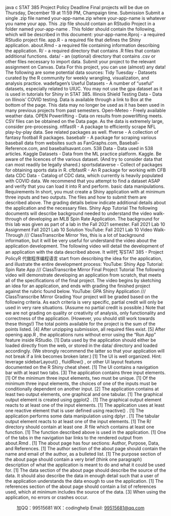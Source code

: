 java c
STAT 385 
Project Policy 
Deadline 
Final projects will be due on Thursday, December 19 at 11:59 PM, Champaign time.
Submission 
Submit a single .zip file named your-app-name.zip where your-app-name is whatever you name your app. This .zip file should contain an RStudio Project in a folder named your-app-name . This folder should contain the following, which will be described in this document:
your-app-name.Rproj - a required RStudio project file.
app.R - a required file that defines the Shiny application.
about.Rmd - a required file containing information describing the application.
R/ - a required directory that contains .R files that contain additional functions.
data/ - an (optional) directory that contains .csv or other files necessary to import data.
Submit your project to the relevant assignment on Canvas.
Data
For this project, you can use (almost) any data!
The following are some potential data sources:
Tidy Tuesday - Datasets curated by the R community for weekly wrangling, visualization, and analysis practice.
wadefagenʼs Useful Datasets - A number of “useful” datasets, especially related to UIUC.
You may not use the gpa dataset as it is used in tutorials for Shiny in STAT 385.
Illinois Shield Testing Data - Data on Illinoisʼ COVID testing. Data is available through a link to Box at the bottom of the page.
This data may no longer be used as it has been used in many previous projects from past semesters.
Open-Meteo - Freely available weather data.
OPEN Powerlifting - Data on results from powerlifting meets. CSV files can be obtained on the Data page. As the data is extremely large, consider pre-processing.
nflfastR - A package to efficiently scrape NFL play-by-play data. See related packages as well.
ffverse - A collection of fantasy football R packages.
baseballr - A package for scraping various baseball data from websites such as FanGraphs.com, Baseball-Reference.com, and baseballsavant.com.
538 Data - Data used in 538 articles.
Kaggle Datasets - Data from the ML practice platform. Kaggle. Be aware of the licences of the various dataset. (And try to consider data that can most readily be legally shared.)
sportsdataverse - Collect of packages for obtaining sports data in R.
cfbfastR - An R package for working with CFB data
CDC Data - Catalog of CDC data, which currently is heavily populated with COVID data.
We recommend that you attempt to find a dataset ASAP and verify that you can load it into R and perform. basic data manipulations.
Requirements
In short, you must create a Shiny application with at minimum three inputs and two outputs. The files and how to submit them are described above. The grading details below indicate additional details about the application and the necessary files.
Shiny App Tutorial
The following documents will describe background needed to understand the video walk-through of developing an MLB Spin Rate Application. The background for this lab was given as part of a lab in the Fall 2021 semester.
Fall 2021 Lab 10 Assignment
Fall 2021 Lab 10 Solution
YouTube: Fall 2021 Lab 10 Video Walk-Through /// ClassTranscribe Mirror
Yes, this is a lot of background information, but it will be very useful for understand the video about the application development.
The following video will detail the development of an application with the data described above. It will代 写STAT 385 - Project PolicyR
代做程序编程语言 start from describing the idea for the application, and illustrate the entire development process:
YouTube: Shiny App Tutorial: Spin Rate App /// ClassTranscribe Mirror
Final Project Tutorial
The following video will demonstrate developing an application from scratch, that meets all of the specifications of the final project. The video begins by sketching an idea for an application, and ends with grading the finished project against the rubric found below.
YouTube: GPA Shiny Application /// ClassTranscribe Mirror
Grading
Your project will be graded based on the following criteria. As each criteria is very specific, partial credit will only be used in very rare situations. (Assume no partial credit is possible.) Note that we are not grading on quality or creativity of analysis, only functionality and correctness of the application. (However, you should still work towards these things!) The total points available for the project is the sum of the points listed.
[4] After unzipping submission, all required files exist.
[5] After opening app.R , the applications runs without error using the “Run App” feature inside RStudio.
[1] Data used by the application should either be loaded directly from the web, or stored in the data/ directory and loaded accordingly. (We strongly recommend the latter so that your application will not break if a link becomes broken later.)
[1] The UI is well organized. Hint: leverage sidebarLayout() , fluidRow() , or other UI layout features documented on the R Shiny cheat sheet.
[1] The UI contains a navigation bar with at least two tabs.
[3] The application contains three input elements.
[1] Of the minimum three input elements, two must be unique.
[1] Of the minimum three input elements, the choices of one of the inputs must be conditionally dependent on another input.
[2] The application contains at least two output elements, one graphical and one tabular.
[1] The graphical output element is created using ggplot2 .
[1] The graphical output element reacts to at least one of the input elements.
[1] The application uses at least one reactive element that is user defined using reactive() .
[1] The application performs some data manipulation using dplyr .
[1] The tabular output element reacts to at least one of the input elements.
[1] The R/ directory should contain at least one .R file which contains at least one function.
[1] The function described above is used in the application.
[1] One of the tabs in the navigation bar links to the rendered output from about.Rmd .
[1] The about page has four sections: Author, Purpose, Data, and References.
[1] The author section of the about page should contain the name and email of the author, as a bulleted list.
[1] The purpose section of the about page should contain a very brief (think one paragraph) description of what the application is meant to do and what it could be used for.
[1] The data section of the about page should describe the source of the data. It should also describe the data in enough detail such that a user of the application understands the data enough to use the application.
[1] The references section of the about page should contain a list of references used, which at minimum includes the source of the data.
[3] When using the application, no errors or crashes occur.









         
加QQ：99515681  WX：codinghelp  Email: 99515681@qq.com
